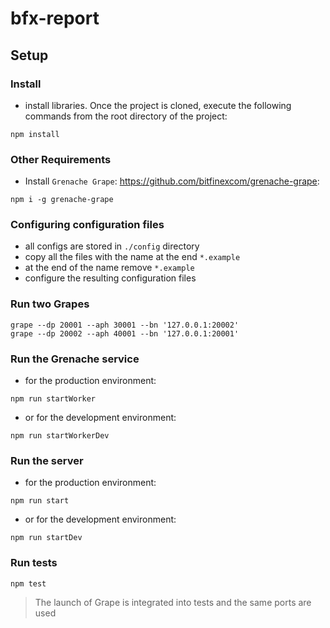 # bfx-report

## Setup

### Install

- install libraries. Once the project is cloned,
execute the following commands from the root directory of the project:

```
npm install
```

### Other Requirements

- Install `Grenache Grape`: https://github.com/bitfinexcom/grenache-grape:

```
npm i -g grenache-grape
```

### Сonfiguring configuration files
- all configs are stored in `./config` directory
- copy all the files with the name at the end `*.example`
- at the end of the name remove `*.example`
- сonfigure the resulting configuration files

### Run two Grapes

```
grape --dp 20001 --aph 30001 --bn '127.0.0.1:20002'
grape --dp 20002 --aph 40001 --bn '127.0.0.1:20001'
```

### Run the Grenache service

- for the production environment:

```
npm run startWorker
```

- or for the development environment:

```
npm run startWorkerDev
```

### Run the server

- for the production environment:

```
npm run start
```

- or for the development environment:

```
npm run startDev
```

### Run tests

```
npm test
```

> The launch of Grape is integrated into tests and the same ports are used
